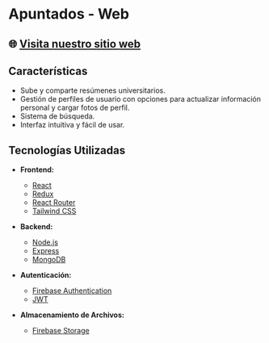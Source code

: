 # Apuntados - Web

## 🌐 [Visita nuestro sitio web](https://apuntados-web-express-react.onrender.com)

## Características

- Sube y comparte resúmenes universitarios.
- Gestión de perfiles de usuario con opciones para actualizar información personal y cargar fotos de perfil.
- Sistema de búsqueda.
- Interfaz intuitiva y fácil de usar.

## Tecnologías Utilizadas

- **Frontend:**
  - [React](https://reactjs.org/)
  - [Redux](https://redux.js.org/)
  - [React Router](https://reactrouter.com/)
  - [Tailwind CSS](https://tailwindcss.com/)
  
- **Backend:**
  - [Node.js](https://nodejs.org/)
  - [Express](https://expressjs.com/)
  - [MongoDB](https://www.mongodb.com/)
  
- **Autenticación:**
  - [Firebase Authentication](https://firebase.google.com/products/auth)
  - [JWT](https://jwt.io/)

- **Almacenamiento de Archivos:**
  - [Firebase Storage](https://firebase.google.com/products/storage)
